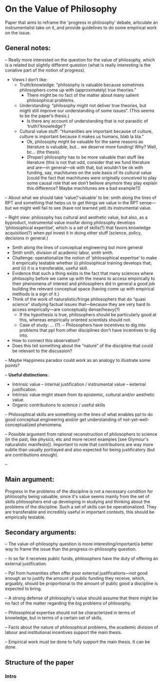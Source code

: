 On the Value of Philosophy
===========================


Paper that aims to reframe the 'progress in philosophy' debate, articulate an instrumentalist take on it, and provide guidelines to do some empirical work on the issue.


General notes:
--------------

– Really more interested on the question for the value of philosophy, which is a related but slightly different question (what is really interesting is the conative part of the notion of progress).
   + Views I don’t like: 
      + Truth/knowledge: “philosophy is valuable because sometimes philosophers come up with (approximately) true theories.”
         + There might be no fact of the matter about many salient philosophical problems.
      + Understanding: “philosophy might not deliver true theories, but might still improve our understanding of some issues”. (This seems to be the paper’s thesis.)
         + Is there any account of understanding that is not parasitic of ‘truth’/’knowledge’?
      + Cultural value stuff: “Humanities are important because of culture, culture is important because it makes us humans, blab la bla.”
         + Ok, philosophy might be valuable for the same reasons as literature is valuable, but… we deserve more funding! Why? Well, bc… (the thesis).
         + (Proper) philosophy has to be more valuable than stuff like literature (this is not that odd, consider that we fund literature and are—in general—ok with that, but wouldn’t be ok with funding, say, machitunes on the sole basis of its cultural value [could the fact that machitunes were originally conceived to play some causal role that we don’t believe anymore they play explain this difference? Maybe machitunes are a bad example?])

– About what we should take ‘value’/’valuable’ to be: smth along the lines of RPT and something that helps us to get things we value in the RPT sense—but we might well fail to see (have not learned yet) its instrumental value.

– Right view: philosophy has cultural and aesthetic value, but also, as a byproduct, instrumental value insofar doing philosophy develops ‘philosophical expertise’, which is a set of skills(?) that favors knowledge acquisition(?) when ppl invest it in doing other stuff (science, policy, decisions in general.)
   + Smth along the lines of conceptual engineering but more general
   + Smth smth, division of academic labor, smth smth.
   + Challenge: operationalize the notion of ‘philosophical expertise’ to make it empirically testable whether (i) philosophical training develops that; and (ii) it is a transferable, useful skill.
   + Evidence that such a thing exists is the fact that many sciences where philosophy before we came up with the means to access empirically to their phenomena of interest and philosophers did in general a good job building the relevant conceptual space (having come up with empirical methods is a sign of it.)
   + Think of the work of naturalistic/fringe philosophers that do “quasi science” studying factual issues that—because they are very hard to access empirically—are conceptually dense/heavy(?)
      + If the hypothesis is true, philosophers should be particularly good at this, whereas empirically oriented scientists should not.
      + Case of study: … (?).
– Philosophers have incentives to dig into problems that ppl from other disciplines don’t have incentives to dig into.
   + How to connect this observation?
   + Does this tell something about the “nature” of the discipline that could be relevant to the discussion?

– Maybe Happiness paradox could work as an analogy to illustrate some points?

– **Useful distinctions**:

   + Intrinsic value – internal justification / instrumental value – external justification.
   + Intrinsic value might steam from its epistemic, cultural and/or aesthetic value.
   + Organic contributions to science / useful skills 

– Philosophical skills are something on the lines of what enables ppl to do good conceptual engineering and/or get understanding of not-yet-well-conceptualized phenomena.

– Possible argument from rational reconstruction of philosophers to science (in the past, like physics, etc and more recent examples [see Glymour's naturalistic manifesto]). Important to note that contributions are way more subtle than usually portrayed and also expected for being justificatory (but are contributions enough).

– 



Main argument:
----------------

Progress in the problems of the discipline is not a necessary condition for philosophy being valuable, since it's value seems mainly from the set of skills philosophers end up developing in studying and thinking about the problems of the discipline. Such a set of skills can be operationalized. They are transferable and incredibly useful in important contexts, this should be empirically testable. 


Secondary arguments:
---------------------

– The value-of-philosophy question is more interesting/important/a better way to frame the issue than the progress-in-philosophy question.

– In so far it receives public funds, philosophers have the duty of offering an external justification.

– Ppl from humanities often offer poor external justifications—not good enough as to justify the amount of public funding they receive, which, arguably, should be proportional to the amount of public good a discipline is expected to bring.

– A strong defense of philosophy's value should assume that there might be no fact of the matter regarding the big problems of philosophy.

– Philosophical expertise should not be characterized in terms of knowledge, but in terms of a certain set of skills.

– Facts about the nature of philosophical problems, the academic division of labour and institutional incentives support the main thesis.

– Empirical work must be done to fully support the main thesis. It can be done. 


Structure of the paper
-----------------------

### Intro ###


